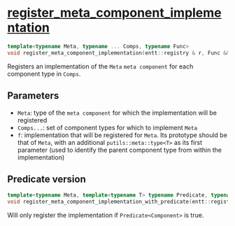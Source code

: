 # [register_meta_component_implementation](register_meta_component_implementation.hpp)

```cpp
template<typename Meta, typename ... Comps, typename Func>
void register_meta_component_implementation(entt::registry & r, Func && f) noexcept;
```

Registers an implementation of the `Meta` `meta component` for each component type in `Comps`.

## Parameters

* `Meta`: type of the `meta component` for which the implementation will be registered
* `Comps...`: set of component types for which to implement `Meta`
* `f`: implementation that will be registered for `Meta`. Its prototype should be that of `Meta`, with an additional `putils::meta::type<T>` as its first parameter (used to identify the parent component type from within the implementation)

## Predicate version

```cpp
template<typename Meta, template<typename T> typename Predicate, typename ... Comps, typename Func>
void register_meta_component_implementation_with_predicate(entt::registry & r, Func && f) noexcept;
```

Will only register the implementation if `Predicate<Component>` is true.
